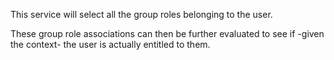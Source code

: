 This service will select all the group roles belonging to the user.

These group role associations can then be further evaluated to see if -given the context- the user is actually entitled to them.